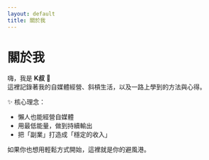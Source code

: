 ```yaml
---
layout: default
title: 關於我
---
```


# 關於我

嗨，我是 **K叔** 👋  
這裡記錄著我的自媒體經營、斜槓生活，以及一路上學到的方法與心得。  

✨ 核心理念：  
- 懶人也能經營自媒體  
- 用最低能量，做到持續輸出  
- 把「副業」打造成「穩定的收入」  

如果你也想用輕鬆方式開始，這裡就是你的避風港。  
